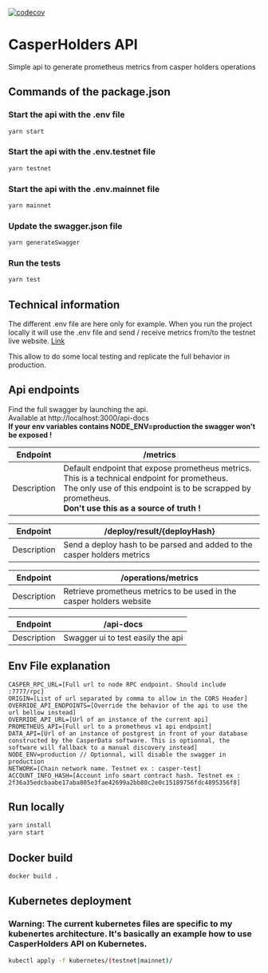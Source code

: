 [![codecov](https://codecov.io/gh/casperholders/casperholdersapi/branch/main/graph/badge.svg?token=RUYCG6X9RR)](https://codecov.io/gh/casperholders/casperholdersapi)

# CasperHolders API

Simple api to generate prometheus metrics from casper holders operations

## Commands of the package.json

### Start the api with the .env file
```bash
yarn start
```
### Start the api with the .env.testnet file
```bash
yarn testnet
```
### Start the api with the .env.mainnet file
```bash
yarn mainnet
```
### Update the swagger.json file
```bash
yarn generateSwagger
```
### Run the tests
```bash
yarn test
```

## Technical information

The different .env file are here only for example. When you run the project locally it will use the .env file and send /
receive metrics from/to the testnet live website. [Link](https://testnet.casperholders.io)

This allow to do some local testing and replicate the full behavior in production.

## Api endpoints

Find the full swagger by launching the api.  
Available at http://localhost:3000/api-docs  
**If your env variables contains NODE_ENV=production the swagger won't be exposed !**

| Endpoint    | /metrics                                        |
|-------------|-------------------------------------------------|
| Description | Default endpoint that expose prometheus metrics. <br> This is a technical endpoint for prometheus. <br> The only use of this endpoint is to be scrapped by prometheus. <br> **Don't use this as a source of truth !**|

| Endpoint    | /deploy/result/{deployHash}                                        |
|-------------|-------------------------------------------------|
| Description | Send a deploy hash to be parsed and added to the casper holders metrics |

| Endpoint    | /operations/metrics                                       |
|-------------|-------------------------------------------------|
| Description | Retrieve prometheus metrics to be used in the casper holders website |

| Endpoint    | /api-docs                                       |
|-------------|-------------------------------------------------|
| Description | Swagger ui to test easily the api |

## Env File explanation

```
CASPER_RPC_URL=[Full url to node RPC endpoint. Should include :7777/rpc]
ORIGIN=[List of url separated by comma to allow in the CORS Header]
OVERRIDE_API_ENDPOINTS=[Override the behavior of the api to use the url bellow instead]
OVERRIDE_API_URL=[Url of an instance of the current api]
PROMETHEUS_API=[Full url to a prometheus v1 api endpoint]
DATA_API=[Url of an instance of postgrest in front of your database constructed by the CasperData software. This is optionnal, the software will fallback to a manual discovery instead]
NODE_ENV=production // Optionnal, will disable the swagger in production
NETWORK=[Chain network name. Testnet ex : casper-test]
ACCOUNT_INFO_HASH=[Account info smart contract hash. Testnet ex : 2f36a35edcbaabe17aba805e3fae42699a2bb80c2e0c15189756fdc4895356f8]
```

## Run locally

```bash
yarn install
yarn start
```

## Docker build

```bash
docker build . 
```

## Kubernetes deployment

### Warning: The current kubernetes files are specific to my kubenertes architecture. It's basically an example how to use CasperHolders API on Kubernetes.

```bash
kubectl apply -f kubernetes/(testnet|mainnet)/
```
